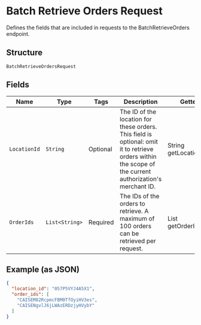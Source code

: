 
# Batch Retrieve Orders Request

Defines the fields that are included in requests to the
BatchRetrieveOrders endpoint.

## Structure

`BatchRetrieveOrdersRequest`

## Fields

| Name | Type | Tags | Description | Getter |
|  --- | --- | --- | --- | --- |
| `LocationId` | `String` | Optional | The ID of the location for these orders. This field is optional: omit it to retrieve<br>orders within the scope of the current authorization's merchant ID. | String getLocationId() |
| `OrderIds` | `List<String>` | Required | The IDs of the orders to retrieve. A maximum of 100 orders can be retrieved per request. | List<String> getOrderIds() |

## Example (as JSON)

```json
{
  "location_id": "057P5VYJ4A5X1",
  "order_ids": [
    "CAISEM82RcpmcFBM0TfOyiHV3es",
    "CAISENgvlJ6jLWAzERDzjyHVybY"
  ]
}
```

